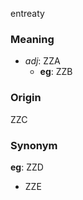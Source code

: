 entreaty
### Meaning
+ _adj_: ZZA
	+ __eg__: ZZB

### Origin

ZZC

### Synonym

__eg__: ZZD

+ ZZE


